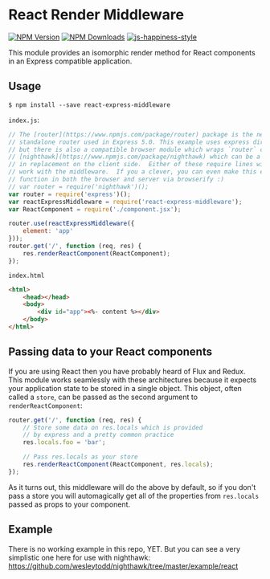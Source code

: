 # React Render Middleware

[![NPM Version][npm-image]][npm-url]
[![NPM Downloads][downloads-image]][downloads-url]
[![js-happiness-style](https://img.shields.io/badge/code%20style-happiness-brightgreen.svg)](https://github.com/JedWatson/happiness)

This module provides an isomorphic render method for React components in an Express compatible application.

## Usage

```
$ npm install --save react-express-middleware
```

`index.js`:

```javascript
// The [router](https://www.npmjs.com/package/router) package is the new
// standalone router used in Express 5.0. This example uses express directly,
// but there is also a compatible browser module which wraps `router` called
// [nighthawk](https://www.npmjs.com/package/nighthawk) which can be a drop
// in replacement on the client side.  Either of these require lines will
// work with the middleware.  If you a clever, you can even make this example
// function in both the browser and server via browserify :)
// var router = require('nighthawk')();
var router = require('express')();
var reactExpressMiddleware = require('react-express-middleware');
var ReactComponent = require('./component.jsx');

router.use(reactExpressMiddleware({
	element: 'app'
}));
router.get('/', function (req, res) {
	res.renderReactComponent(ReactComponent);
});
```

`index.html`
```html
<html>
	<head></head>
	<body>
		<div id="app"><%- content %></div>
	</body>
</html>
```

## Passing data to your React components

If you are using React then you have probably heard of Flux and Redux.  This module works seamlessly with these architectures because it expects your application state to be stored in a single object.  This object, often called a `store`, can be passed as the second argument to `renderReactComponent`:

```javascript
router.get('/', function (req, res) {
	// Store some data on res.locals which is provided
	// by express and a pretty common practice
	res.locals.foo = 'bar';

	// Pass res.locals as your store
	res.renderReactComponent(ReactComponent, res.locals);
});
```

As it turns out, this middleware will do the above by default, so if you don't pass a store you will automagically get all of the properties from `res.locals` passed as props to your component.

## Example

There is no working example in this repo, YET.  But you can see a very simplistic one here for use with nighthawk: https://github.com/wesleytodd/nighthawk/tree/master/example/react

[npm-image]: https://img.shields.io/npm/v/react-express-middleware.svg
[npm-url]: https://npmjs.org/package/react-express-middleware
[downloads-image]: https://img.shields.io/npm/dm/react-express-middleware.svg
[downloads-url]: https://npmjs.org/package/react-express-middleware
